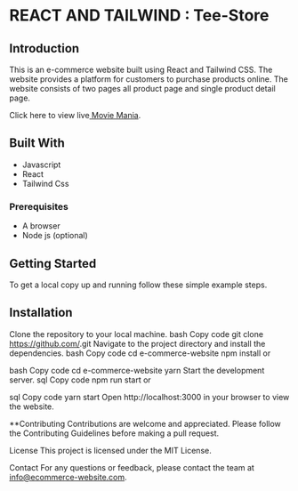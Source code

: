 # REACT AND TAILWIND : Tee-Store

## Introduction
This is an e-commerce website built using React and Tailwind CSS. The website provides a platform for customers to purchase products online.
The website consists of two pages all product page and single product detail page.

Click here to view live[ Movie  Mania](https://capstone-movie-mania-yvpc.vercel.app/).


## Built With
- Javascript
- React
- Tailwind Css

### Prerequisites
- A browser
- Node js (optional)

## Getting Started

To get a local copy up and running follow these simple example steps.

## Installation
Clone the repository to your local machine.
bash
Copy code
git clone https://github.com/<repository-url>.git
Navigate to the project directory and install the dependencies.
bash
Copy code
cd e-commerce-website
npm install
or

bash
Copy code
cd e-commerce-website
yarn
Start the development server.
sql
Copy code
npm run start
or

sql
Copy code
yarn start
Open http://localhost:3000 in your browser to view the website.

**Contributing
Contributions are welcome and appreciated. Please follow the Contributing Guidelines before making a pull request.

License
This project is licensed under the MIT License.

Contact
For any questions or feedback, please contact the team at info@ecommerce-website.com.
